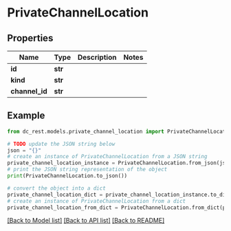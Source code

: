 # PrivateChannelLocation


## Properties

Name | Type | Description | Notes
------------ | ------------- | ------------- | -------------
**id** | **str** |  | 
**kind** | **str** |  | 
**channel_id** | **str** |  | 

## Example

```python
from dc_rest.models.private_channel_location import PrivateChannelLocation

# TODO update the JSON string below
json = "{}"
# create an instance of PrivateChannelLocation from a JSON string
private_channel_location_instance = PrivateChannelLocation.from_json(json)
# print the JSON string representation of the object
print(PrivateChannelLocation.to_json())

# convert the object into a dict
private_channel_location_dict = private_channel_location_instance.to_dict()
# create an instance of PrivateChannelLocation from a dict
private_channel_location_from_dict = PrivateChannelLocation.from_dict(private_channel_location_dict)
```
[[Back to Model list]](../README.md#documentation-for-models) [[Back to API list]](../README.md#documentation-for-api-endpoints) [[Back to README]](../README.md)


